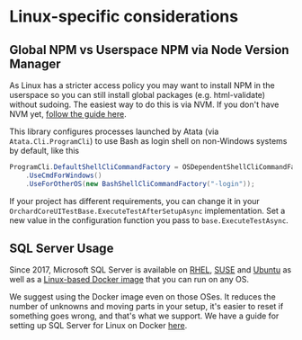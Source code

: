 # Linux-specific considerations



## Global NPM vs Userspace NPM via Node Version Manager


As Linux has a stricter access policy you may want to install NPM in the userspace so you can still install global packages (e.g. html-validate) without sudoing. The easiest way to do this is via NVM. If you don't have NVM yet, [follow the guide here](https://github.com/Lombiq/NPM-Targets/tree/dev#global-npm-vs-userspace-npm-via-node-version-manager-on-linux).

This library configures processes launched by Atata (via `Atata.Cli.ProgramCli`) to use Bash as login shell on non-Windows systems by default, like this

```csharp
ProgramCli.DefaultShellCliCommandFactory = OSDependentShellCliCommandFactory
    .UseCmdForWindows()
    .UseForOtherOS(new BashShellCliCommandFactory("-login"));
```

If your project has different requirements, you can change it in your `OrchardCoreUITestBase.ExecuteTestAfterSetupAsync` implementation. Set a new value in the configuration function you pass to `base.ExecuteTestAsync`.

## SQL Server Usage


Since 2017, Microsoft SQL Server is available on [RHEL](https://redhat.com/rhel/), [SUSE](https://www.suse.com/products/server/) and [Ubuntu](https://ubuntu.com/) as well as a [Linux-based Docker image](https://hub.docker.com/_/microsoft-mssql-server) that you can run on any OS.

We suggest using the Docker image even on those OSes. It reduces the number of unknowns and moving parts in your setup, it's easier to reset if something goes wrong, and that's what we support. We have a guide for setting up SQL Server for Linux on Docker [here](Configuration.md#using-sql-server-from-a-docker-container).
